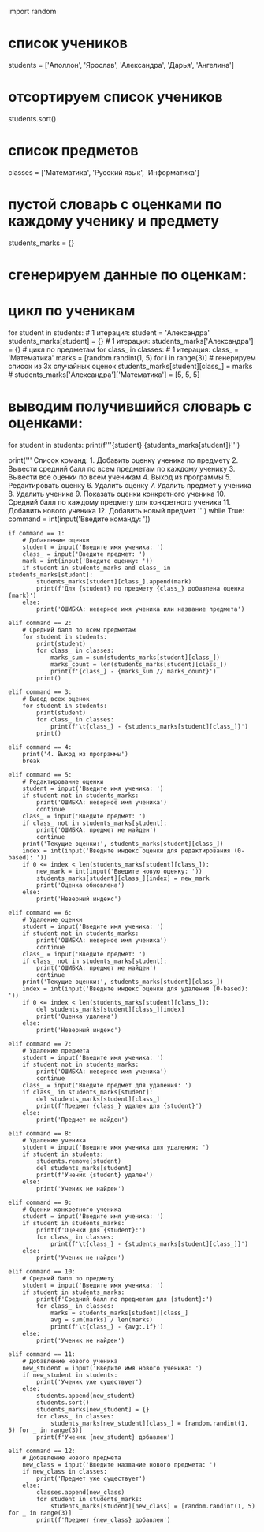 import random

# список учеников
students = ['Аполлон', 'Ярослав', 'Александра', 'Дарья', 'Ангелина']
# отсортируем список учеников
students.sort()
# список предметов
classes = ['Математика', 'Русский язык', 'Информатика']
# пустой словарь с оценками по каждому ученику и предмету
students_marks = {}
# сгенерируем данные по оценкам:
# цикл по ученикам
for student in students:  # 1 итерация: student = 'Александра'
    students_marks[student] = {}  # 1 итерация: students_marks['Александра'] = {}
    # цикл по предметам
    for class_ in classes:  # 1 итерация: class_ = 'Математика'
        marks = [random.randint(1, 5) for i in range(3)]  # генерируем список из 3х случайных оценок
        students_marks[student][class_] = marks  # students_marks['Александра']['Математика'] = [5, 5, 5]
# выводим получившийся словарь с оценками:
for student in students:
    print(f'''{student}
            {students_marks[student]}''')

print('''
        Список команд:
        1. Добавить оценку ученика по предмету
        2. Вывести средний балл по всем предметам по каждому ученику
        3. Вывести все оценки по всем ученикам
        4. Выход из программы
        5. Редактировать оценку
        6. Удалить оценку
        7. Удалить предмет у ученика
        8. Удалить ученика
        9. Показать оценки конкретного ученика
        10. Средний балл по каждому предмету для конкретного ученика
        11. Добавить нового ученика
        12. Добавить новый предмет
        ''')
while True:
    command = int(input('Введите команду: '))
    
    if command == 1:
        # Добавление оценки
        student = input('Введите имя ученика: ')
        class_ = input('Введите предмет: ')
        mark = int(input('Введите оценку: '))
        if student in students_marks and class_ in students_marks[student]:
            students_marks[student][class_].append(mark)
            print(f'Для {student} по предмету {class_} добавлена оценка {mark}')
        else:
            print('ОШИБКА: неверное имя ученика или название предмета')
    
    elif command == 2:
        # Средний балл по всем предметам
        for student in students:
            print(student)
            for class_ in classes:
                marks_sum = sum(students_marks[student][class_])
                marks_count = len(students_marks[student][class_])
                print(f'{class_} - {marks_sum // marks_count}')
            print()
    
    elif command == 3:
        # Вывод всех оценок
        for student in students:
            print(student)
            for class_ in classes:
                print(f'\t{class_} - {students_marks[student][class_]}')
            print()
    
    elif command == 4:
        print('4. Выход из программы')
        break
    
    elif command == 5:
        # Редактирование оценки
        student = input('Введите имя ученика: ')
        if student not in students_marks:
            print('ОШИБКА: неверное имя ученика')
            continue
        class_ = input('Введите предмет: ')
        if class_ not in students_marks[student]:
            print('ОШИБКА: предмет не найден')
            continue
        print('Текущие оценки:', students_marks[student][class_])
        index = int(input('Введите индекс оценки для редактирования (0-based): '))
        if 0 <= index < len(students_marks[student][class_]):
            new_mark = int(input('Введите новую оценку: '))
            students_marks[student][class_][index] = new_mark
            print('Оценка обновлена')
        else:
            print('Неверный индекс')
    
    elif command == 6:
        # Удаление оценки
        student = input('Введите имя ученика: ')
        if student not in students_marks:
            print('ОШИБКА: неверное имя ученика')
            continue
        class_ = input('Введите предмет: ')
        if class_ not in students_marks[student]:
            print('ОШИБКА: предмет не найден')
            continue
        print('Текущие оценки:', students_marks[student][class_])
        index = int(input('Введите индекс оценки для удаления (0-based): '))
        if 0 <= index < len(students_marks[student][class_]):
            del students_marks[student][class_][index]
            print('Оценка удалена')
        else:
            print('Неверный индекс')
    
    elif command == 7:
        # Удаление предмета
        student = input('Введите имя ученика: ')
        if student not in students_marks:
            print('ОШИБКА: неверное имя ученика')
            continue
        class_ = input('Введите предмет для удаления: ')
        if class_ in students_marks[student]:
            del students_marks[student][class_]
            print(f'Предмет {class_} удален для {student}')
        else:
            print('Предмет не найден')
    
    elif command == 8:
        # Удаление ученика
        student = input('Введите имя ученика для удаления: ')
        if student in students:
            students.remove(student)
            del students_marks[student]
            print(f'Ученик {student} удален')
        else:
            print('Ученик не найден')
    
    elif command == 9:
        # Оценки конкретного ученика
        student = input('Введите имя ученика: ')
        if student in students_marks:
            print(f'Оценки для {student}:')
            for class_ in classes:
                print(f'\t{class_} - {students_marks[student][class_]}')
        else:
            print('Ученик не найден')
    
    elif command == 10:
        # Средний балл по предмету
        student = input('Введите имя ученика: ')
        if student in students_marks:
            print(f'Средний балл по предметам для {student}:')
            for class_ in classes:
                marks = students_marks[student][class_]
                avg = sum(marks) / len(marks)
                print(f'\t{class_} - {avg:.1f}')
        else:
            print('Ученик не найден')
    
    elif command == 11:
        # Добавление нового ученика
        new_student = input('Введите имя нового ученика: ')
        if new_student in students:
            print('Ученик уже существует')
        else:
            students.append(new_student)
            students.sort()
            students_marks[new_student] = {}
            for class_ in classes:
                students_marks[new_student][class_] = [random.randint(1, 5) for _ in range(3)]
            print(f'Ученик {new_student} добавлен')
    
    elif command == 12:
        # Добавление нового предмета
        new_class = input('Введите название нового предмета: ')
        if new_class in classes:
            print('Предмет уже существует')
        else:
            classes.append(new_class)
            for student in students_marks:
                students_marks[student][new_class] = [random.randint(1, 5) for _ in range(3)]
            print(f'Предмет {new_class} добавлен')
